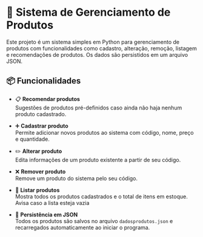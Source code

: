 # 🛒 Sistema de Gerenciamento de Produtos

Este projeto é um sistema simples em Python para gerenciamento de produtos com funcionalidades como cadastro, alteração, remoção, listagem e recomendações de produtos. Os dados são persistidos em um arquivo JSON.

## 📦 Funcionalidades

- 📋 **Recomendar produtos**  
  Sugestões de produtos pré-definidos caso ainda não haja nenhum produto cadastrado.

- ➕ **Cadastrar produto**  
  Permite adicionar novos produtos ao sistema com código, nome, preço e quantidade.

- ✏️ **Alterar produto**  
  Edita informações de um produto existente a partir de seu código.

- ❌ **Remover produto**  
  Remove um produto do sistema pelo seu código.

- 📃 **Listar produtos**  
  Mostra todos os produtos cadastrados e o total de itens em estoque. Avisa caso a lista esteja vazia

- 💾 **Persistência em JSON**  
  Todos os produtos são salvos no arquivo `dadosprodutos.json` e recarregados automaticamente ao iniciar o programa.